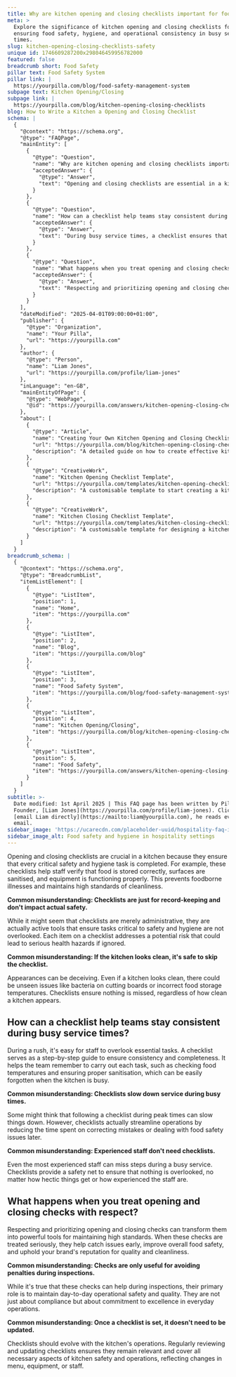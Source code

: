 ```yaml
---
title: Why are kitchen opening and closing checklists important for food safety?
meta: >
  Explore the significance of kitchen opening and closing checklists for
  ensuring food safety, hygiene, and operational consistency in busy service
  times.
slug: kitchen-opening-closing-checklists-safety
unique id: 1746609287200x298046459956782000
featured: false
breadcrumb short: Food Safety
pillar text: Food Safety System
pillar link: |
  https://yourpilla.com/blog/food-safety-management-system
subpage text: Kitchen Opening/Closing
subpage link: |
  https://yourpilla.com/blog/kitchen-opening-closing-checklists
blog: How to Write a Kitchen a Opening and Closing Checklist
schema: |
  {
    "@context": "https://schema.org",
    "@type": "FAQPage",
    "mainEntity": [
      {
        "@type": "Question",
        "name": "Why are kitchen opening and closing checklists important for food safety?",
        "acceptedAnswer": {
          "@type": "Answer",
          "text": "Opening and closing checklists are essential in a kitchen as they ensure all critical safety and hygiene tasks are completed, hence preventing foodborne illnesses and maintaining high cleanliness standards. They act as active tools to ensure crucial safety tasks are not overlooked."
        }
      },
      {
        "@type": "Question",
        "name": "How can a checklist help teams stay consistent during busy service times?",
        "acceptedAnswer": {
          "@type": "Answer",
          "text": "During busy service times, a checklist ensures that no essential tasks are missed. It serves as a step-by-step guide, aiding staff in maintaining consistency and thoroughness, thus preventing safety oversights and operational errors."
        }
      },
      {
        "@type": "Question",
        "name": "What happens when you treat opening and closing checks with respect?",
        "acceptedAnswer": {
          "@type": "Answer",
          "text": "Respecting and prioritizing opening and closing checks turn them into effective tools for maintaining high standards. Serious attention to these checks early detects issues, improves food safety, and helps uphold a brand's reputation for quality and cleanliness."
        }
      }
    ],
    "dateModified": "2025-04-01T09:00:00+01:00",
    "publisher": {
      "@type": "Organization",
      "name": "Your Pilla",
      "url": "https://yourpilla.com"
    },
    "author": {
      "@type": "Person",
      "name": "Liam Jones",
      "url": "https://yourpilla.com/profile/liam-jones"
    },
    "inLanguage": "en-GB",
    "mainEntityOfPage": {
      "@type": "WebPage",
      "@id": "https://yourpilla.com/answers/kitchen-opening-closing-checklists-safety"
    },
    "about": [
      {
        "@type": "Article",
        "name": "Creating Your Own Kitchen Opening and Closing Checklists",
        "url": "https://yourpilla.com/blog/kitchen-opening-closing-checklists",
        "description": "A detailed guide on how to create effective kitchen opening and closing checklists to maintain safety and efficiency."
      },
      {
        "@type": "CreativeWork",
        "name": "Kitchen Opening Checklist Template",
        "url": "https://yourpilla.com/templates/kitchen-opening-checklist",
        "description": "A customisable template to start creating a kitchen opening checklist tailored to specific site needs."
      },
      {
        "@type": "CreativeWork",
        "name": "Kitchen Closing Checklist Template",
        "url": "https://yourpilla.com/templates/kitchen-closing-checklist",
        "description": "A customisable template for designing a kitchen closing checklist that addresses all necessary safety and operational practices."
      }
    ]
  }
breadcrumb_schema: |
  {
    "@context": "https://schema.org",
    "@type": "BreadcrumbList",
    "itemListElement": [
      {
        "@type": "ListItem",
        "position": 1,
        "name": "Home",
        "item": "https://yourpilla.com"
      },
      {
        "@type": "ListItem",
        "position": 2,
        "name": "Blog",
        "item": "https://yourpilla.com/blog"
      },
      {
        "@type": "ListItem",
        "position": 3,
        "name": "Food Safety System",
        "item": "https://yourpilla.com/blog/food-safety-management-system"
      },
      {
        "@type": "ListItem",
        "position": 4,
        "name": "Kitchen Opening/Closing",
        "item": "https://yourpilla.com/blog/kitchen-opening-closing-checklists"
      },
      {
        "@type": "ListItem",
        "position": 5,
        "name": "Food Safety",
        "item": "https://yourpilla.com/answers/kitchen-opening-closing-checklists-safety"
      }
    ]
  }
subtitle: >-
  Date modified: 1st April 2025 | This FAQ page has been written by Pilla
  Founder, [Liam Jones](https://yourpilla.com/profile/liam-jones). Click to
  [email Liam directly](https://mailto:liam@yourpilla.com), he reads every
  email.
sidebar_image: 'https://ucarecdn.com/placeholder-uuid/hospitality-faq-image.jpg'
sidebar_image_alt: Food safety and hygiene in hospitality settings
---
```

Opening and closing checklists are crucial in a kitchen because they ensure that every critical safety and hygiene task is completed. For example, these checklists help staff verify that food is stored correctly, surfaces are sanitised, and equipment is functioning properly. This prevents foodborne illnesses and maintains high standards of cleanliness.

**Common misunderstanding: Checklists are just for record-keeping and don't impact actual safety.**

While it might seem that checklists are merely administrative, they are actually active tools that ensure tasks critical to safety and hygiene are not overlooked. Each item on a checklist addresses a potential risk that could lead to serious health hazards if ignored.

**Common misunderstanding: If the kitchen looks clean, it's safe to skip the checklist.**

Appearances can be deceiving. Even if a kitchen looks clean, there could be unseen issues like bacteria on cutting boards or incorrect food storage temperatures. Checklists ensure nothing is missed, regardless of how clean a kitchen appears.

## How can a checklist help teams stay consistent during busy service times?

During a rush, it's easy for staff to overlook essential tasks. A checklist serves as a step-by-step guide to ensure consistency and completeness. It helps the team remember to carry out each task, such as checking food temperatures and ensuring proper sanitisation, which can be easily forgotten when the kitchen is busy.

**Common misunderstanding: Checklists slow down service during busy times.**

Some might think that following a checklist during peak times can slow things down. However, checklists actually streamline operations by reducing the time spent on correcting mistakes or dealing with food safety issues later.

**Common misunderstanding: Experienced staff don't need checklists.**

Even the most experienced staff can miss steps during a busy service. Checklists provide a safety net to ensure that nothing is overlooked, no matter how hectic things get or how experienced the staff are.

## What happens when you treat opening and closing checks with respect?

Respecting and prioritizing opening and closing checks can transform them into powerful tools for maintaining high standards. When these checks are treated seriously, they help catch issues early, improve overall food safety, and uphold your brand's reputation for quality and cleanliness.

**Common misunderstanding: Checks are only useful for avoiding penalties during inspections.**

While it's true that these checks can help during inspections, their primary role is to maintain day-to-day operational safety and quality. They are not just about compliance but about commitment to excellence in everyday operations.

**Common misunderstanding: Once a checklist is set, it doesn't need to be updated.**

Checklists should evolve with the kitchen's operations. Regularly reviewing and updating checklists ensures they remain relevant and cover all necessary aspects of kitchen safety and operations, reflecting changes in menu, equipment, or staff.
